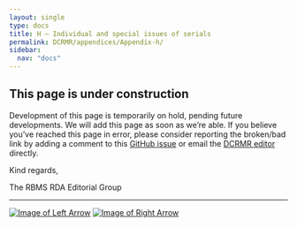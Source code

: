 ```yaml
---
layout: single
type: docs
title: H — Individual and special issues of serials
permalink: DCRMR/appendices/Appendix-h/
sidebar:
  nav: "docs"
---
```


## This page is under construction

Development of this page is temporarily on hold, pending future developments. We will add this page as soon as we’re able. If you believe you’ve reached this page in error, please consider reporting the broken/bad link by adding a comment to this [GitHub issue](https://github.com/rbms-bsc/DCRMR/issues/26) or email the [DCRMR editor](mailto:dcrm.rda@gmail.com) directly.

Kind regards,

The RBMS RDA Editorial Group

---

[![Image of Left Arrow](https://rbms-bsc.github.io/DCRMR/assets/pictures/navigation/Arrow_Left.png "E — Variations requiring a new record")](/DCRMR/appendices/Appendix-e/) [![Image of Right Arrow](https://rbms-bsc.github.io/DCRMR/assets/pictures/navigation/Arrow_Right.png "J — Abbreviations for creators, publishers, printers, etc.")](/DCRMR/appendices/Appendix-j/)